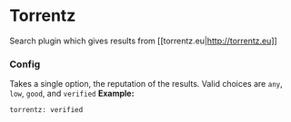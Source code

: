 # Torrentz
Search plugin which gives results from [[torrentz.eu|http://torrentz.eu]]
### Config
Takes a single option, the reputation of the results. Valid choices are `any`, `low`, `good`, and `verified`
**Example:**

    torrentz: verified

